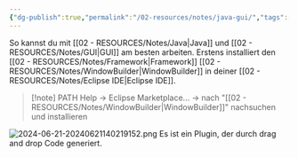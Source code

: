 ```yaml
---
{"dg-publish":true,"permalink":"/02-resources/notes/java-gui/","tags":["#informatik/code/java/tools","#gui"],"noteIcon":"","updated":"2025-09-10T16:33:03.000+02:00"}
---
```



So kannst du mit [[02 - RESOURCES/Notes/Java\|Java]] und [[02 - RESOURCES/Notes/GUI\|GUI]] am besten arbeiten.
Erstens installiert den [[02 - RESOURCES/Notes/Framework\|Framework]] [[02 - RESOURCES/Notes/WindowBuilder\|WindowBuilder]] in deiner [[02 - RESOURCES/Notes/Eclipse IDE\|Eclipse IDE]].
> [!note] PATH
> Help -> Eclipse Marketplace... -> nach "[[02 - RESOURCES/Notes/WindowBuilder\|WindowBuilder]]" nachsuchen und installieren

![2024-06-21-20240621140219152.png](/img/user/02%20-%20RESOURCES/Files/IMG/2024-06-21-20240621140219152.png)
Es ist ein Plugin, der durch drag and drop Code generiert.
